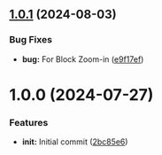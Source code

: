 ## [1.0.1](https://github.com/YU000jp/logseq-plugin-toolbar-enhance/compare/v1.0.0...v1.0.1) (2024-08-03)


### Bug Fixes

* **bug:** For Block Zoom-in ([e9f17ef](https://github.com/YU000jp/logseq-plugin-toolbar-enhance/commit/e9f17ef0d74aa9e3d0f2d7512bb497c3c6ac1d64))

# 1.0.0 (2024-07-27)


### Features

* **init:** Initial commit ([2bc85e6](https://github.com/YU000jp/logseq-plugin-toolbar-enhance/commit/2bc85e68f7353ade245e899a8685de8e0d532372))
